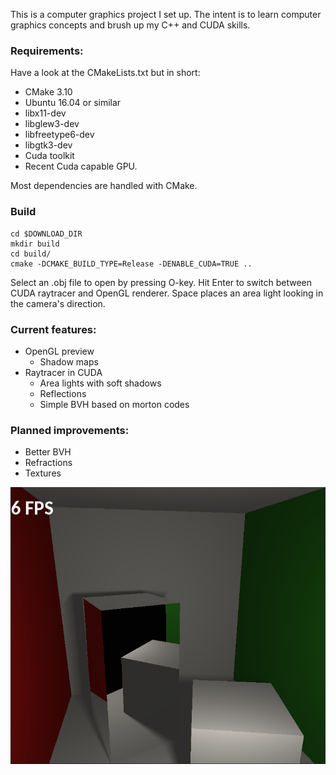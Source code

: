 
This is a computer graphics project I set up. The intent is to learn computer graphics concepts and brush up my C++ and CUDA skills.

### Requirements:

Have a look at the CMakeLists.txt but in short:

- CMake 3.10
- Ubuntu 16.04 or similar
- libx11-dev
- libglew3-dev
- libfreetype6-dev
- libgtk3-dev
- Cuda toolkit
- Recent Cuda capable GPU.

Most dependencies are handled with CMake.

### Build
```
cd $DOWNLOAD_DIR
mkdir build
cd build/
cmake -DCMAKE_BUILD_TYPE=Release -DENABLE_CUDA=TRUE ..
```

Select an .obj file to open by pressing O-key. Hit Enter to switch between CUDA raytracer and OpenGL renderer. Space places an area light looking in the camera's direction.

### Current features:
- OpenGL preview
    - Shadow maps
- Raytracer in CUDA
    - Area lights with soft shadows
    - Reflections
    - Simple BVH based on morton codes

### Planned improvements:
- Better BVH
- Refractions
- Textures

![Screenshot](screenshot.png?raw=true "Screenshot")
